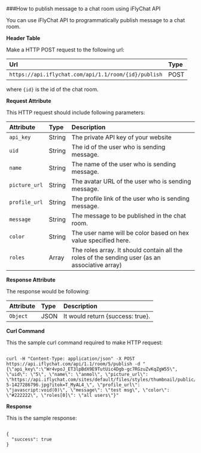 ###How to publish message to a chat room using iFlyChat API

You can use iFlyChat API to programmatically publish message to a chat room.

**Header Table**

Make a HTTP POST request to the following url:

| Url        | Type           |
| :------------- |:------------- |
| `https://api.iflychat.com/api/1.1/room/{id}/publish` | POST |

where `{id}` is the id of the chat room.

**Request Attribute**

This HTTP request should include following parameters:

| Attribute        | Type          | Description |
| :------------- |:------------- | :-------------|
| `api_key` | String | The private API key of your website |
| `uid` | String | The id of the user who is sending message. |
| `name` | String | The name of the user who is sending message. |
| `picture_url` | String |The avatar URL of the user who is sending message. |
| `profile_url` | String | The profile link of the user who is sending message. |
| `message` | String | The message to be published in the chat room. |
| `color` | String | The user name will be color based on hex value specified here. |
| `roles` | Array | The roles array. It should contain all the roles of the sending user (as an associative array) |

**Response Attribute**

The response would be following:

| Attribute        | Type          | Description |
| :------------- |:------------- | :-------------|
| `Object` | JSON | It would return {success: true}. |

**Curl Command**

This the sample curl command required to make HTTP request:

~~~

curl -H "Content-Type: application/json" -X POST https://api.iflychat.com/api/1.1/room/5/publish -d "{\"api_key\":\"Wr4vpoJ_ET3lpBdX9E9TutUic4Dgb-gc7RGzuZvKqZgW55\", \"uid\": \"5\", \"name\": \"anmol\", \"picture_url\": \"https://api.iflychat.com/sites/default/files/styles/thumbnail/public/pictures/picture-5-1427286796.jpg?itok=T_MyAL4_\", \"profile_url\": \"javascript:void(0)\", \"message\": \"test msg\", \"color\": \"#222222\", \"roles[0]\": \"all users\"}"

~~~

**Response**

This is the sample response:

~~~

{
  "success": true
}

~~~
